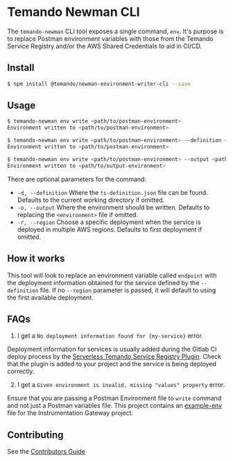 # Temando Newman CLI

The `temando-newman` CLI tool exposes a single command, `env`. It's purpose is to 
replace Postman environment variables with those from the Temando Service Registry
and/or the AWS Shared Credentials to aid in CI/CD.

## Install

```bash
$ npm install @temando/newman-environment-writer-cli --save
```

## Usage

```bash
$ temando-newman env write <path/to/postman-environment>
Environment written to <path/to/postman-environment>

$ temando-newman env write <path/to/postman-environment> --definition <path/to/ts-definition>
Environment written to <path/to/postman-environment>

$ temando-newman env write <path/to/postman-environment> --output <path/to/output-environment> --region us-east-1
Environment written to <path/to/output-environment>
```

There are optional parameters for the command:

- `-d, --definition` Where the `ts-definition.json` file can be found. Defaults to the current working directory if omitted.
- `-o, --output` Where the environment should be written. Defaults to replacing the `<environment>` file if omitted.
- `-r, --region` Choose a specific deployment when the service is deployed in multiple AWS regions. Defaults to first deployment if omitted.

## How it works

This tool will look to replace an environment variable called `endpoint` with the deployment information obtained for the service defined by the `--definition` file. If no `--region` parameter is passed, it will default to using the first available deployment.

## FAQs

1. I get a `No deployment information found for {my-service}` error.

Deployment information for services is usually added during the Gitlab CI deploy process by the [Serverless Temando Service Registry Plugin](https://src.temando.io/service-registry/serverless-temando-service-registry-plugin). Check that the plugin is added to your project and the service is being deployed correctly.

2. I get a `Given environment is invalid, missing "values" property` error.

Ensure that you are passing a Postman Environment file to `write` command and not just a Postman variables file. This project contains an [example-env](resources/example-env.json) file for the Instrumentation Gateway project.

## Contributing

See the [Contributors Guide](CONTRIBUTING.md)
